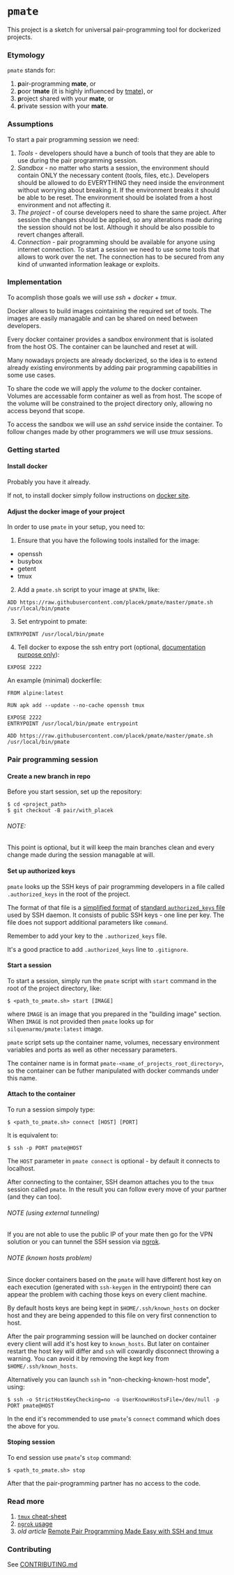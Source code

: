 # `pmate`

This project is a sketch for universal pair-programming tool for dockerized projects.

### Etymology

`pmate` stands for:

1. **p**air-programming **mate**, or
2. **p**oor t**mate** (it is highly influenced by [tmate](https://tmate.io/)), or
3. **p**roject shared with your **mate**, or
4. **p**rivate session with your **mate**.

### Assumptions

To start a pair programming session we need:

1. *Tools* - developers should have a bunch of tools that they are able to use during the pair programming session.
2. *Sandbox* - no matter who starts a session, the environment should contain ONLY the necessary content (tools, files, etc.). Developers should be allowed to do EVERYTHING they need inside the environment without worrying about breaking it. If the environment breaks it should be able to be reset. The environment should be isolated from a host environment and not affecting it.
3. *The project* - of course developers need to share the same project. After session the changes should be applied, so any alterations made during the session should not be lost. Although it should be also possible to revert changes afterall.
4. *Connection* - pair programming should be available for anyone using internet connection. To start a session we need to use some tools that allows to work over the net. The connection has to be secured from any kind of unwanted information leakage or exploits.

### Implementation

To acomplish those goals we will use _ssh_ + _docker_ + _tmux_.

Docker allows to build images cointaining the required set of tools. The images are easily managable and can be shared on need between developers.

Every docker container provides a sandbox environment that is isolated from the host OS. The container can be launched and reset at will.

Many nowadays projects are already dockerized, so the idea is to extend already existing environments by adding pair programming capabilities in some use cases.

To share the code we will apply the _volume_ to the docker container. Volumes are accessable form container as well as from host. The scope of the volume will be constrained to the project directory only, allowing no access beyond that scope.

To access the sandbox we will use an _sshd_ service inside the container. To follow changes made by other programmers we will use _tmux_ sessions.

### Getting started

#### Install docker

Probably you have it already.

If not, to install docker simply follow instructions on [docker site](https://docs.docker.com/get-docker/).

#### Adjust the docker image of your project

In order to use `pmate` in your setup, you need to:

1.  Ensure that you have the following tools installed for the image:
  * openssh
  * busybox
  * getent
  * tmux

2. Add a `pmate.sh` script to your image at `$PATH`, like:

```docker
ADD https://raw.githubusercontent.com/placek/pmate/master/pmate.sh /usr/local/bin/pmate
```

3. Set entrypoint to pmate:

```docker
ENTRYPOINT /usr/local/bin/pmate
```

4. Tell docker to expose the ssh entry port (optional, [documentation purpose only](https://stackoverflow.com/questions/22111060/what-is-the-difference-between-expose-and-publish-in-docker#:~:text=Short%20answer%3A,to%20a%20running%20container%20port)):

```docker
EXPOSE 2222
```

An example (minimal) dockerfile:

```docker
FROM alpine:latest

RUN apk add --update --no-cache openssh tmux

EXPOSE 2222
ENTRYPOINT /usr/local/bin/pmate entrypoint

ADD https://raw.githubusercontent.com/placek/pmate/master/pmate.sh /usr/local/bin/pmate
```

### Pair programming session

#### Create a new branch in repo

Before you start session, set up the repository:

    $ cd <project_path>
    $ git checkout -B pair/with_placek

###### NOTE:
This point is optional, but it will keep the main branches clean and every change made during the session managable at will.

#### Set up authorized keys

`pmate` looks up the SSH keys of pair programming developers in a file called `.authorized_keys` in the root of the project.

The format of that file is a [simplified format](https://github.com/placek/pmate/blob/master/pmate.sh#L15) of [standard `authorized_keys` file](https://www.digitalocean.com/community/tutorials/how-to-configure-ssh-key-based-authentication-on-a-linux-server) used by SSH daemon. It consists of public SSH keys - one line per key. The file does not support additional parameters like `command`.

Remember to add your key to the `.authorized_keys` file.

It's a good practice to add `.authorized_keys` line to `.gitignore`.

#### Start a session

To start a session, simply run the `pmate` script with `start` command in the root of the project directory, like:

```
$ <path_to_pmate.sh> start [IMAGE]
```

where `IMAGE` is an image that you prepared in the "building image" section. When `IMAGE` is not provided then `pmate` looks up for `silquenarmo/pmate:latest` image.

`pmate` script sets up the container name, volumes, necessary environment variables and ports as well as other necessary parameters.

The container name is in format `pmate-<name_of_projects_root_directory>`, so the container can be futher manipulated with docker commands under this name.

#### Attach to the container

To run a session simpoly type:

```
$ <path_to_pmate.sh> connect [HOST] [PORT]
```

It is equivalent to:

```
$ ssh -p PORT pmate@HOST
```

The `HOST` parameter in `pmate connect` is optional - by default it connects to localhost.

After connecting to the container, SSH deamon attaches you to the `tmux` session called `pmate`. In the result you can follow every move of your partner (and they can too).

###### NOTE (using external tunneling)

If you are not able to use the public IP of your mate then go for the VPN solution or you can tunnel the SSH session via [ngrok](https://ngrok.com).

###### NOTE (known hosts problem)

Since docker containers based on the `pmate` will have different host key on each execution (generated with `ssh-keygen` in the entrypoint) there can appear the problem with caching those keys on every client machine.

By default hosts keys are being kept in `$HOME/.ssh/known_hosts` on docker host and they are being appended to this file on very first connenction to host.

After the pair programming session will be launched on docker container every client will add it's host key to `known_hosts`. But later on container restart the host key will differ and `ssh` will cowardly disconnect throwing a warning. You can avoid it by removing the kept key from `$HOME/.ssh/known_hosts`.

Alternatively you can launch `ssh` in "non-checking-known-host mode", using:

```
$ ssh -o StrictHostKeyChecking=no -o UserKnownHostsFile=/dev/null -p PORT pmate@HOST
```

In the end it's recommended to use `pmate`'s `connect` command which does the above for you.

#### Stoping session

To end session use `pmate`'s `stop` command:

```
$ <path_to_pmate.sh> stop
```

After that the pair-programming partner has no access to the code.

### Read more

1. [`tmux` cheat-sheet](https://tmuxcheatsheet.com/)
2. [`ngrok` usage](https://ngrok.com/docs/getting-started)
3. _old article_ [Remote Pair Programming Made Easy with SSH and tmux](http://hamvocke.com/blog/remote-pair-programming-with-tmux/)

### Contributing

See [CONTRIBUTING.md](./CONTRIBUTING.md)
